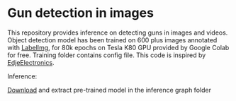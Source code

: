 # Gun detection in images
This repository provides inference on detecting guns in images and videos. Object detection model has been trained on 600 plus images annotated with [LabelImg], for 80k epochs on Tesla K80 GPU provided by Google Colab for free. Training folder contains config file. This code is inspired by [EdjeElectronics]. 

Inference:

[Download] and extract pre-trained model in the inference graph folder







[Download]:https://drive.google.com/open?id=1MtnbWwyFNPTdxZiYoRdNOCKdsg9lst_X
[EdjeElectronics]:https://github.com/EdjeElectronics/TensorFlow-Object-Detection-API-Tutorial-Train-Multiple-Objects-Windows-10
[labelImg]:https://github.com/tzutalin/labelImg
